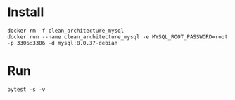 # Install

```
docker rm -f clean_architecture_mysql
docker run --name clean_architecture_mysql -e MYSQL_ROOT_PASSWORD=root -p 3306:3306 -d mysql:8.0.37-debian
```

# Run

```
pytest -s -v
```